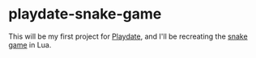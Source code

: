 # playdate-snake-game

This will be my first project for [Playdate](https://play.date), and I'll be
recreating the
[snake game](https://en.wikipedia.org/wiki/Snake_(video_game_genre)) in Lua.